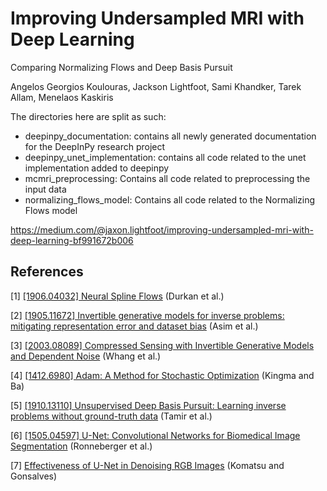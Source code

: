 # Improving Undersampled MRI with Deep Learning

Comparing Normalizing Flows and Deep Basis Pursuit

Angelos Georgios Koulouras, Jackson Lightfoot, Sami Khandker, Tarek Allam, Menelaos Kaskiris


The directories here are split as such:
* deepinpy_documentation: contains all newly generated documentation for the DeepInPy research project
* deepinpy_unet_implementation: contains all code related to the unet implementation added to deepinpy
* mcmri_preprocessing: Contains all code related to preprocessing the input data
* normalizing_flows_model: Contains all code related to the Normalizing Flows model


https://medium.com/@jaxon.lightfoot/improving-undersampled-mri-with-deep-learning-bf991672b006


## References

[1] [[1906.04032] Neural Spline Flows](https://arxiv.org/abs/1906.04032) (Durkan et al.)

[2] [[1905.11672] Invertible generative models for inverse problems: mitigating representation error and dataset bias](https://arxiv.org/abs/1905.11672) (Asim et al.)

[3] [[2003.08089] Compressed Sensing with Invertible Generative Models and Dependent Noise](https://arxiv.org/abs/2003.08089) (Whang et al.)

[4] [[1412.6980] Adam: A Method for Stochastic Optimization](https://arxiv.org/abs/1412.6980) (Kingma and Ba)

[5] [[1910.13110] Unsupervised Deep Basis Pursuit: Learning inverse problems without ground-truth data](https://arxiv.org/abs/1910.13110) (Tamir et al.)

[6] [[1505.04597] U-Net: Convolutional Networks for Biomedical Image Segmentation](https://arxiv.org/abs/1505.04597) (Ronneberger et al.)

[7] [Effectiveness of U-Net in Denoising RGB Images](https://aircconline.com/csit/abstract/v9n2/csit90201.html) (Komatsu and Gonsalves)
